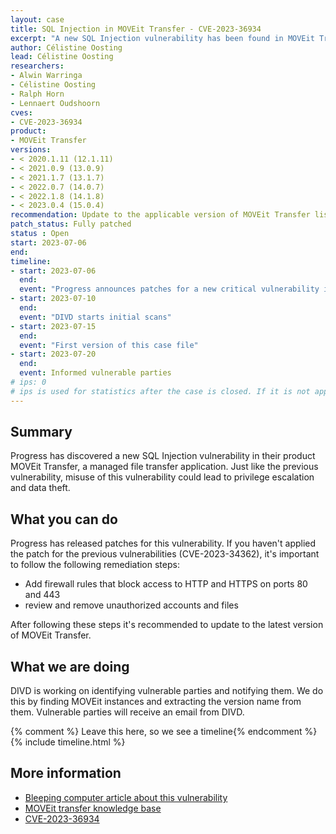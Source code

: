 ```yaml
---
layout: case
title: SQL Injection in MOVEit Transfer - CVE-2023-36934
excerpt: "A new SQL Injection vulnerability has been found in MOVEit Transfer."
author: Célistine Oosting
lead: Célistine Oosting
researchers:
- Alwin Warringa
- Célistine Oosting
- Ralph Horn
- Lennaert Oudshoorn
cves:
- CVE-2023-36934
product: 
- MOVEit Transfer
versions: 
- < 2020.1.11 (12.1.11)
- < 2021.0.9 (13.0.9)
- < 2021.1.7 (13.1.7)
- < 2022.0.7 (14.0.7)
- < 2022.1.8 (14.1.8)
- < 2023.0.4 (15.0.4)
recommendation: Update to the applicable version of MOVEit Transfer listed in the versions section.
patch_status: Fully patched
status : Open
start: 2023-07-06
end: 
timeline:
- start: 2023-07-06
  end: 
  event: "Progress announces patches for a new critical vulnerability in MOVEit Transfer"
- start: 2023-07-10
  end:
  event: "DIVD starts initial scans"
- start: 2023-07-15
  end:
  event: "First version of this case file"
- start: 2023-07-20
  end:
  event: Informed vulnerable parties
# ips: 0 
# ips is used for statistics after the case is closed. If it is not applicable, you can set IPs to n/a (e.g. stolen credentials)
---
```

## Summary
Progress has discovered a new SQL Injection vulnerability in their product MOVEit Transfer, a managed file transfer application. Just like the previous vulnerability, misuse of this vulnerability could lead to privilege escalation and data theft.


## What you can do

Progress has released patches for this vulnerability. If you haven't applied the patch for the previous vulnerabilities (CVE-2023-34362), it's important to follow the following remediation steps: 
*  Add firewall rules that block access to HTTP and HTTPS on ports 80 and 443
* review and remove unauthorized accounts and files

After following these steps it's recommended to update to the latest version of MOVEit Transfer. 

## What we are doing

DIVD is working on identifying vulnerable parties and notifying them. We do this by finding MOVEit instances and extracting the version name from them. Vulnerable parties will receive an email from DIVD.

{% comment %}  Leave this here, so we see a timeline{% endcomment %}
{% include timeline.html %}


## More information
* [Bleeping computer article about this vulnerability](https://www.bleepingcomputer.com/news/security/moveit-transfer-customers-warned-to-patch-new-critical-flaw/)
* [MOVEit transfer knowledge base](https://community.progress.com/s/article/MOVEit-Transfer-Service-Pack-July-2023)
* [CVE-2023-36934](https://cve.mitre.org/cgi-bin/cvename.cgi?name=CVE-2023-36934)

